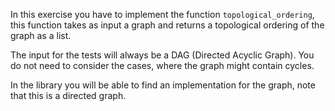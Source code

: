 In this exercise you have to implement the function `topological_ordering`, this function takes as input a graph and returns a topological ordering of the graph as a list.

The input for the tests will always be a DAG (Directed Acyclic Graph). You do not need to consider the cases, where the graph might contain cycles.

In the library you will be able to find an implementation for the graph, note that this is a directed graph.
